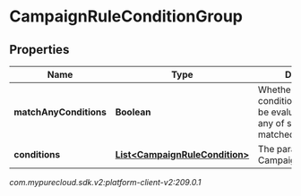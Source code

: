 # CampaignRuleConditionGroup


## Properties

| Name | Type | Description | Notes |
| ------------ | ------------- | ------------- | ------------- |
| **matchAnyConditions** | **Boolean** | Whether or not this condition group should be evaluated as true if any of sub conditions is matched |  |
| **conditions** | [**List&lt;CampaignRuleCondition&gt;**](CampaignRuleCondition) | The parameters for the CampaignRuleCondition. |  |




_com.mypurecloud.sdk.v2:platform-client-v2:209.0.1_
